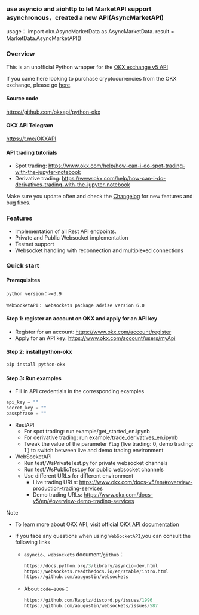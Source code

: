 ### use asyncio and aiohttp to let MarketAPI support asynchronous，created a new API(AsyncMarketAPI) 
usage：
    import okx.AsyncMarketData as AsyncMarketData.
    result = MarketData.AsyncMarketAPI()


### Overview
This is an unofficial Python wrapper for the [OKX exchange v5 API](https://www.okx.com/okx-api)

If you came here looking to purchase cryptocurrencies from the OKX exchange, please go [here](https://www.okx.com/).

#### Source code
https://github.com/okxapi/python-okx
#### OKX API Telegram
https://t.me/OKXAPI
#### API trading tutorials
- Spot trading: https://www.okx.com/help/how-can-i-do-spot-trading-with-the-jupyter-notebook
- Derivative trading: https://www.okx.com/help/how-can-i-do-derivatives-trading-with-the-jupyter-notebook

Make sure you update often and check the [Changelog](https://www.okx.com/docs-v5/log_en/) for new features and bug fixes.

### Features
- Implementation of all Rest API endpoints.
- Private and Public Websocket implementation
- Testnet support 
- Websocket handling with reconnection and multiplexed connections

### Quick start
#### Prerequisites

`python version：>=3.9`

`WebSocketAPI： websockets package advise version 6.0`

#### Step 1: register an account on OKX and apply for an API key
- Register for an account: https://www.okx.com/account/register
- Apply for an API key: https://www.okx.com/account/users/myApi

#### Step 2: install python-okx

```python
pip install python-okx
```

#### Step 3: Run examples

- Fill in API credentials in the corresponding examples
```python 
api_key = ""
secret_key = ""
passphrase = ""
```
- RestAPI
  - For spot trading: run example/get_started_en.ipynb
  - For derivative trading: run example/trade_derivatives_en.ipynb
  - Tweak the value of the parameter `flag` (live trading: 0, demo trading: 1
) to switch between live and demo trading environment
- WebSocketAPI
  - Run test/WsPrivateTest.py for private websocket channels
  - Run test/WsPublicTest.py for public websocket channels
  - Use different URLs for different environment
      - Live trading URLs: https://www.okx.com/docs-v5/en/#overview-production-trading-services
      - Demo trading URLs: https://www.okx.com/docs-v5/en/#overview-demo-trading-services

Note 

- To learn more about OKX API, visit official [OKX API documentation](https://www.okx.com/docs-v5/en/)

- If you face any questions when using `WebSocketAPI`,you can consult the following links

  - `asyncio`、`websockets` document/`github`：

    ```python 
    https://docs.python.org/3/library/asyncio-dev.html
    https://websockets.readthedocs.io/en/stable/intro.html
    https://github.com/aaugustin/websockets
    ```

  - About `code=1006`：

    ```python 
    https://github.com/Rapptz/discord.py/issues/1996
    https://github.com/aaugustin/websockets/issues/587
    ```
